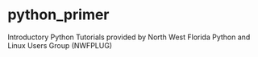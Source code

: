 # python_primer
Introductory Python Tutorials provided by North West Florida Python and Linux Users Group (NWFPLUG)
